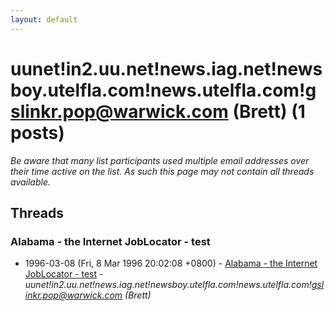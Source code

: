 ```yaml
---
layout: default
---
```


# uunet!in2.uu.net!news.iag.net!newsboy.utelfla.com!news.utelfla.com!gslinkr.pop@warwick.com (Brett) (1 posts)

_Be aware that many list participants used multiple email addresses over their time active on the list. As such this page may not contain all threads available._

## Threads

### Alabama - the Internet JobLocator - test
+ 1996-03-08 (Fri, 8 Mar 1996 20:02:08 +0800) - [Alabama - the Internet JobLocator - test](/archive/1996/03/60fd8ec8ddeb8787409a7a912c51896c62e84cf1afdbef6bc6c6311c3d901e58) - _uunet!in2.uu.net!news.iag.net!newsboy.utelfla.com!news.utelfla.com!gslinkr.pop@warwick.com (Brett)_

